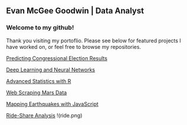 ## Evan McGee Goodwin | Data Analyst

### Welcome to my github!

Thank you visiting my portoflio. Please see below for featured projects I have worked on, or feel free to browse my repositories.

[Predicting Congressional Election Results](https://github.com/michaelberg1005/Final-Project/tree/master)

[Deep Learning and Neural Networks](https://github.com/evanmgoodwin/Neural_Networks)

[Advanced Statistics with R](https://github.com/evanmgoodwin/R_Analysis)

[Web Scraping Mars Data](https://github.com/evanmgoodwin/Mission_to_Mars)

[Mapping Earthquakes with JavaScript](https://github.com/evanmgoodwin/Mapping_Earthquakes)

[Ride-Share Analysis](google.com)
!(ride.png)



<!--
**evanmgoodwin/evanmgoodwin** is a ✨ _special_ ✨ repository because its `README.md` (this file) appears on your GitHub profile.

Here are some ideas to get you started:

- 🔭 I’m currently working on ...
- 🌱 I’m currently learning ...
- 👯 I’m looking to collaborate on ...
- 🤔 I’m looking for help with ...
- 💬 Ask me about ...
- 📫 How to reach me: ...
- 😄 Pronouns: ...
- ⚡ Fun fact: ...
-->
